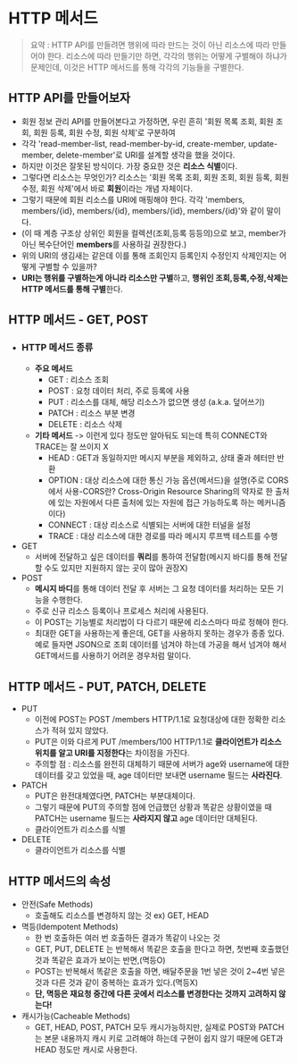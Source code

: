 # HTTP 메서드
> 요약 : HTTP API를 만들려면 행위에 따라 만드는 것이 아닌 리소스에 따라 만들어야 한다. 리소스에 따라 만들기만 하면, 각각의 행위는 어떻게 구별해야 하냐가 문제인데, 이것은 HTTP 메서드를 통해 각각의 기능들을 구별한다.

## HTTP API를 만들어보자
- 회원 정보 관리 API를 만들어본다고 가정하면, 우린 흔히 '회원 목록 조회, 회원 조회, 회원 등록, 회원 수정, 회원 삭제'로 구분하여
-  각각 'read-member-list, read-member-by-id, create-member, update-member, delete-member'로 URI를 설계할 생각을 했을 것이다.
-  하지만 이것은 잘못된 방식이다. 가장 중요한 것은 **리소스 식별**이다.
-  그렇다면 리소스는 무엇인가? 리소스는 '회원 목록 조회, 회원 조회, 회원 등록, 회원 수정, 회원 삭제'에서 바로 **회원**이라는 개념 자체이다.
-  그렇기 때문에 회원 리소스를 URI에 매핑해야 한다. 각각 'members, members/{id}, members/{id}, members/{id}, members/{id}'와 같이 말이다.
-  (이 때 계층 구조상 상위인 회원을 컬렉션(조회,등록 등등의)으로 보고, member가 아닌 복수단어인 **members**를 사용하길 권장한다.)
-  위의 URI의 생김새는 같은데 이를 통해 조회인지 등록인지 수정인지 삭제인지는 어떻게 구별할 수 있을까?
-  **URI는 행위를 구별하는게 아니라 리소스만 구별**하고, **행위인 조회,등록,수정,삭제는 HTTP 메서드를 통해 구별**한다.
## HTTP 메서드 - GET, POST
- ### HTTP 메서드 종류
  - **주요 메서드**
    - GET : 리소스 조회
    - POST : 요청 데이터 처리, 주로 등록에 사용
    - PUT : 리소스를 대체, 해당 리소스가 없으면 생성 (a.k.a. 덮어쓰기)
    - PATCH : 리소스 부분 변경
    - DELETE : 리소스 삭제
  - **기타 메서드** -> 이런게 있다 정도만 알아둬도 되는데 특히 CONNECT와 TRACE는 잘 쓰이지 X
    - HEAD : GET과 동일하지만 메시지 부분을 제외하고, 상태 줄과 헤터만 반환
    - OPTION : 대상 리소스에 대한 통신 가능 옵션(메서드)을 설명(주로 CORS에서 사용-CORS란? Cross-Origin Resource Sharing의 약자로 한 출처에 있는 자원에서 다른 출처에 있는 자원에 접근 가능하도록 하는 메커니즘이다)
    - CONNECT : 대상 리소스로 식별되는 서버에 대한 터널을 설정
    - TRACE : 대상 리소스에 대한 경로를 따라 메시지 루프백 테스트를 수행
- GET
  - 서버에 전달하고 싶은 데이터를 **쿼리**를 통하여 전달함(메시지 바디를 통해 전달할 수도 있지만 지원하지 않는 곳이 많아 권장X)
- POST
  - **메시지 바디**를 통해 데이터 전달 후 서버는 그 요청 데이터를 처리하는 모든 기능을 수행한다.
  - 주로 신규 리소스 등록이나 프로세스 처리에 사용된다.
  - 이 POST는 기능별로 처리법이 다 다르기 때문에 리소스마다 따로 정해야 한다.
  - 최대한 GET을 사용하는게 좋은데, GET을 사용하지 못하는 경우가 종종 있다. 예로 들자면 JSON으로 조회 데이터를 넘겨야 하는데 가공을 해서 넘겨야 해서 GET메서드를 사용하기 어려운 경우처럼 말이다.
## HTTP 메서드 - PUT, PATCH, DELETE
- PUT
  - 이전에 POST는 POST /members HTTP/1.1로 요청대상에 대한 정확한 리소스가 적혀 있지 않았다.
  - PUT은 이와 다르게 PUT /members/100 HTTP/1.1로 **클라이언트가 리소스 위치를 알고 URI를 지정한다**는 차이점을 가진다.
  - 주의할 점 : 리소스를 완전히 대체하기 때문에 서버가 age와 username에 대한 데이터를 갖고 있었을 때, age 데이터만 보내면 username 필드는 **사라진다**.
- PATCH
  - PUT은 완전대체였다면, PATCH는 부분대체이다.
  - 그렇기 때문에 PUT의 주의할 점에 언급했던 상황과 똑같은 상황이였을 때 PATCH는 username 필드는 **사라지지 않고** age 데이터만 대체된다.
  - 클라이언트가 리소스를 식별
- DELETE
  - 클라이언트가 리소스를 식별

## HTTP 메서드의 속성
- 안전(Safe Methods)
  - 호출해도 리소스를 변경하지 않는 것 ex) GET, HEAD
- 멱등(Idempotent Methods)
  - 한 번 호출하든 여러 번 호출하든 결과가 똑같이 나오는 것
  - GET, PUT, DELETE 는 반복해서 똑같은 호출을 한다고 하면, 첫번째 호출했던 것과 똑같은 효과가 보이는 반면,(멱등O)
  - POST는 반복해서 똑같은 호출을 하면, 배달주문을 1번 넣은 것이 2~4번 넣은 것과 다른 것과 같이 중복하는 효과가 있다.(멱등X)
  - **단, 멱등은 재요청 중간에 다른 곳에서 리소스를 변경한다는 것까지 고려하지 않는다!**
- 캐시가능(Cacheable Methods)
  - GET, HEAD, POST, PATCH 모두 캐시가능하지만, 실제로 POST와 PATCH는 본문 내용까지 캐시 키로 고려해야 하는데 구현이 쉽지 않기 때문에 GET과 HEAD 정도만 캐시로 사용한다.
